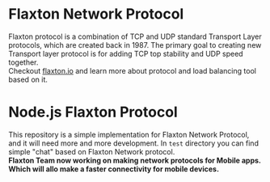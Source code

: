 Flaxton Network Protocol
==============

Flaxton protocol is a combination of TCP and UDP standard Transport Layer protocols, which are created back in 1987. The primary goal to creating new Transport layer protocol is for adding TCP top stability and UDP speed together.<br/>
Checkout <a href="http://flaxton.io">flaxton.io</a> and learn more about protocol and load balancing tool based on it.


Node.js Flaxton Protocol
==============

This repository is a simple implementation for Flaxton Network Protocol, and it will need more and more development.
In <code>test</code> directory you can find simple "chat" based on Flaxton Network protocol.<br/>
<b>Flaxton Team now working on making network protocols for Mobile apps. Which will allo make a faster connectivity for mobile devices.</b>
